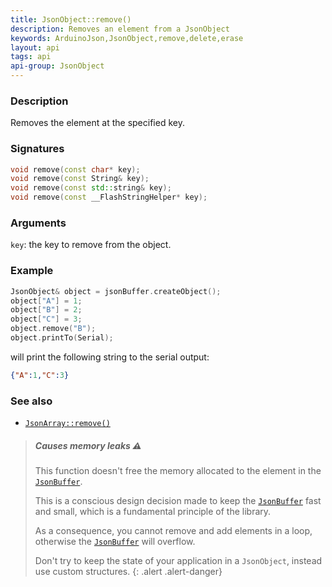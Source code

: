 ```yaml
---
title: JsonObject::remove()
description: Removes an element from a JsonObject
keywords: ArduinoJson,JsonObject,remove,delete,erase
layout: api
tags: api
api-group: JsonObject
---
```


### Description

Removes the element at the specified key.

### Signatures

```c++
void remove(const char* key);
void remove(const String& key);
void remove(const std::string& key);
void remove(const __FlashStringHelper* key);
```

### Arguments

`key`: the key to remove from the object.

### Example

```c++
JsonObject& object = jsonBuffer.createObject();
object["A"] = 1;
object["B"] = 2;
object["C"] = 3;
object.remove("B");
object.printTo(Serial);
```

will print the following string to the serial output:

```json
{"A":1,"C":3}
```

### See also

* [`JsonArray::remove()`]({{site.baseurl}}/api/jsonarray/remove/)

> ##### Causes memory leaks :warning:
>
> This function doesn't free the memory allocated to the element in the [`JsonBuffer`]({{site.baseurl}}/api/jsonbuffer/).
>
> This is a conscious design decision made to keep the [`JsonBuffer`]({{site.baseurl}}/api/jsonbuffer/) fast and small, which is a fundamental principle of the library.
>
> As a consequence, you cannot remove and add elements in a loop, otherwise the [`JsonBuffer`]({{site.baseurl}}/api/jsonbuffer/) will overflow.
>
> Don't try to keep the state of your application in a `JsonObject`, instead use custom structures.
{: .alert .alert-danger}